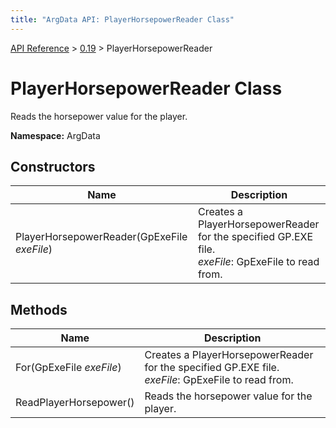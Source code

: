 ```yaml
---
title: "ArgData API: PlayerHorsepowerReader Class"
---
```


[API Reference](/argdata/api/) &gt; [0.19](/argdata/api/0.19/) &gt; PlayerHorsepowerReader

# PlayerHorsepowerReader Class

Reads the horsepower value for the player.

**Namespace:** ArgData

## Constructors

<table class="table table-bordered table-striped ">
<thead>
  <tr>
    <th>Name</th>
    <th>Description</th>
  </tr>
</thead>
<tbody>
  <tr>
    <td>PlayerHorsepowerReader(GpExeFile <em>exeFile</em>)</td>
    <td>Creates a PlayerHorsepowerReader for the specified GP.EXE file.<br /><em>exeFile</em>: GpExeFile to read from.<br /></td>
  </tr>
</tbody>
</table>


## Methods

<table class="table table-bordered table-striped ">
<thead>
  <tr>
    <th>Name</th>
    <th>Description</th>
  </tr>
</thead>
<tbody>
  <tr>
    <td>For(GpExeFile <em>exeFile</em>)</td>
    <td>Creates a PlayerHorsepowerReader for the specified GP.EXE file.<br /><em>exeFile</em>: GpExeFile to read from.<br /></td>
  </tr>
  <tr>
    <td>ReadPlayerHorsepower()</td>
    <td>Reads the horsepower value for the player.</td>
  </tr>
</tbody>
</table>


